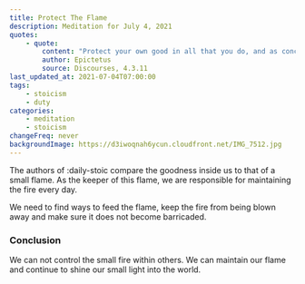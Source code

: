 ```yaml
---
title: Protect The Flame
description: Meditation for July 4, 2021
quotes:
    - quote:
        content: "Protect your own good in all that you do, and as concerns everything else take what is given as far as you can make reasoned use of it. If you don't, you'll be unlucky, prone to failure, hindered and stymied."
        author: Epictetus
        source: Discourses, 4.3.11
last_updated_at: 2021-07-04T07:00:00
tags:
    - stoicism
    - duty
categories:
    - meditation
    - stoicism
changeFreq: never
backgroundImage: https://d3iwoqnah6ycun.cloudfront.net/IMG_7512.jpg
---
```


The authors of :daily-stoic compare the goodness inside us to that of a small flame. As the keeper of this flame, 
we are responsible for maintaining the fire every day.

We need to find ways to feed the flame, keep the fire from being blown away and make sure it does not become barricaded.

### Conclusion

We can not control the small fire within others. We can maintain our flame and continue to shine our small light into 
the world.
